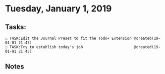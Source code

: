 # Tuesday, January 1, 2019


## Tasks:
    ☐ TASK:Edit the Journal Preset to fit the Todo+ Extension @created(19-01-01 21:45)
    ☐ TASK:Try to establish today's job                       @created(19-01-01 21:45)

## Notes




